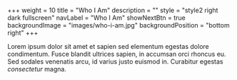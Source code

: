+++
  weight = 10
  title = "Who I Am"
  description = ""
  style = "style2 right dark fullscreen"
  navLabel = "Who I Am"
  showNextBtn = true
  backgroundImage = "images/who-i-am.jpg"
  backgroundPosition = "bottom right"
+++

Lorem ipsum dolor sit amet et sapien sed elementum egestas dolore condimentum. Fusce blandit ultrices sapien, in accumsan orci rhoncus eu. Sed sodales venenatis arcu, id varius justo euismod in. Curabitur egestas *consectetur* magna.
